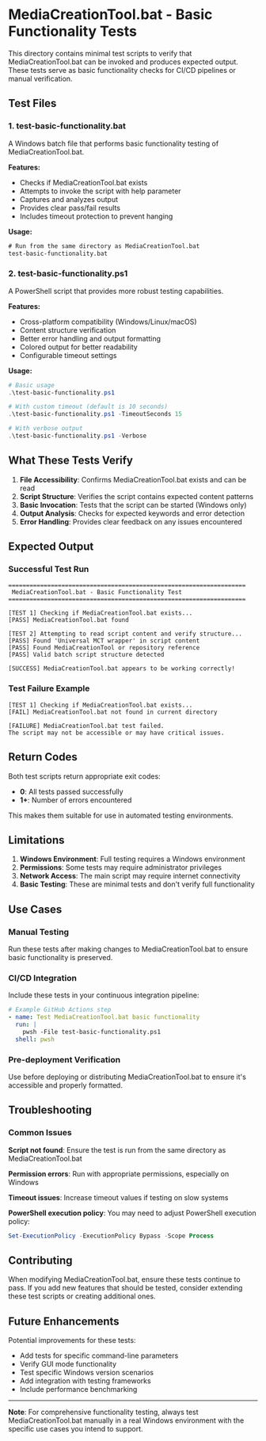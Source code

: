# MediaCreationTool.bat - Basic Functionality Tests

This directory contains minimal test scripts to verify that MediaCreationTool.bat can be invoked and produces expected output. These tests serve as basic functionality checks for CI/CD pipelines or manual verification.

## Test Files

### 1. test-basic-functionality.bat
A Windows batch file that performs basic functionality testing of MediaCreationTool.bat.

**Features:**
- Checks if MediaCreationTool.bat exists
- Attempts to invoke the script with help parameter
- Captures and analyzes output
- Provides clear pass/fail results
- Includes timeout protection to prevent hanging

**Usage:**
```cmd
# Run from the same directory as MediaCreationTool.bat
test-basic-functionality.bat
```

### 2. test-basic-functionality.ps1
A PowerShell script that provides more robust testing capabilities.

**Features:**
- Cross-platform compatibility (Windows/Linux/macOS)
- Content structure verification
- Better error handling and output formatting
- Colored output for better readability
- Configurable timeout settings

**Usage:**
```powershell
# Basic usage
.\test-basic-functionality.ps1

# With custom timeout (default is 10 seconds)
.\test-basic-functionality.ps1 -TimeoutSeconds 15

# With verbose output
.\test-basic-functionality.ps1 -Verbose
```

## What These Tests Verify

1. **File Accessibility**: Confirms MediaCreationTool.bat exists and can be read
2. **Script Structure**: Verifies the script contains expected content patterns
3. **Basic Invocation**: Tests that the script can be started (Windows only)
4. **Output Analysis**: Checks for expected keywords and error detection
5. **Error Handling**: Provides clear feedback on any issues encountered

## Expected Output

### Successful Test Run
```
===================================================================
 MediaCreationTool.bat - Basic Functionality Test
===================================================================

[TEST 1] Checking if MediaCreationTool.bat exists...
[PASS] MediaCreationTool.bat found

[TEST 2] Attempting to read script content and verify structure...
[PASS] Found 'Universal MCT wrapper' in script content
[PASS] Found MediaCreationTool or repository reference
[PASS] Valid batch script structure detected

[SUCCESS] MediaCreationTool.bat appears to be working correctly!
```

### Test Failure Example
```
[TEST 1] Checking if MediaCreationTool.bat exists...
[FAIL] MediaCreationTool.bat not found in current directory

[FAILURE] MediaCreationTool.bat test failed.
The script may not be accessible or may have critical issues.
```

## Return Codes

Both test scripts return appropriate exit codes:
- **0**: All tests passed successfully
- **1+**: Number of errors encountered

This makes them suitable for use in automated testing environments.

## Limitations

1. **Windows Environment**: Full testing requires a Windows environment
2. **Permissions**: Some tests may require administrator privileges
3. **Network Access**: The main script may require internet connectivity
4. **Basic Testing**: These are minimal tests and don't verify full functionality

## Use Cases

### Manual Testing
Run these tests after making changes to MediaCreationTool.bat to ensure basic functionality is preserved.

### CI/CD Integration
Include these tests in your continuous integration pipeline:

```yaml
# Example GitHub Actions step
- name: Test MediaCreationTool.bat basic functionality
  run: |
    pwsh -File test-basic-functionality.ps1
  shell: pwsh
```

### Pre-deployment Verification
Use before deploying or distributing MediaCreationTool.bat to ensure it's accessible and properly formatted.

## Troubleshooting

### Common Issues

**Script not found**: Ensure the test is run from the same directory as MediaCreationTool.bat

**Permission errors**: Run with appropriate permissions, especially on Windows

**Timeout issues**: Increase timeout values if testing on slow systems

**PowerShell execution policy**: You may need to adjust PowerShell execution policy:
```powershell
Set-ExecutionPolicy -ExecutionPolicy Bypass -Scope Process
```

## Contributing

When modifying MediaCreationTool.bat, ensure these tests continue to pass. If you add new features that should be tested, consider extending these test scripts or creating additional ones.

## Future Enhancements

Potential improvements for these tests:
- Add tests for specific command-line parameters
- Verify GUI mode functionality
- Test specific Windows version scenarios
- Add integration with testing frameworks
- Include performance benchmarking

---

**Note**: For comprehensive functionality testing, always test MediaCreationTool.bat manually in a real Windows environment with the specific use cases you intend to support.
